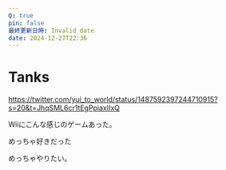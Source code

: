 ```yaml
---
Q: true
pin: false
最終更新日時: Invalid date
date: 2024-12-27T22:36
---
```

# Tanks

https://twitter.com/yui_to_world/status/1487592397244710915?s=20&t=JhqSML6cr1tEgPpiaxIIxQ

Wiiにこんな感じのゲームあった。

めっちゃ好きだった

めっちゃやりたい。